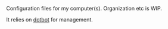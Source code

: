 Configuration files for my computer(s). Organization etc is WIP.

It relies on [dotbot](https://github.com/anishathalye/dotbot) for management.

